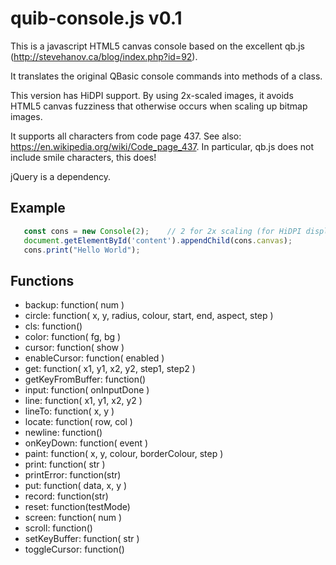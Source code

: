 quib-console.js v0.1
================

This is a javascript HTML5 canvas console based on 
the excellent qb.js (http://stevehanov.ca/blog/index.php?id=92).

It translates the original QBasic console commands into methods of a class.

This version has HiDPI support. By using 2x-scaled images, it avoids
HTML5 canvas fuzziness that otherwise occurs when scaling up bitmap images.

It supports all characters from code page 437.
See also: https://en.wikipedia.org/wiki/Code_page_437. 
In particular, qb.js does not include smile characters, this does!

jQuery is a dependency.

## Example

```js
   const cons = new Console(2);    // 2 for 2x scaling (for HiDPI displays)
   document.getElementById('content').appendChild(cons.canvas);
   cons.print("Hello World");
```

## Functions
+ backup: function( num )
+ circle: function( x, y, radius, colour, start, end, aspect, step )
+ cls: function()
+ color: function( fg, bg )
+ cursor: function( show )
+ enableCursor: function( enabled )
+ get: function( x1, y1, x2, y2, step1, step2 )
+ getKeyFromBuffer: function()
+ input: function( onInputDone )
+ line: function( x1, y1, x2, y2 )
+ lineTo: function( x, y )
+ locate: function( row, col )
+ newline: function()
+ onKeyDown: function( event )
+ paint: function( x, y, colour, borderColour, step )
+ print: function( str )
+ printError: function(str)
+ put: function( data, x, y )
+ record: function(str)
+ reset: function(testMode)
+ screen: function( num )
+ scroll: function()
+ setKeyBuffer: function( str )
+ toggleCursor: function()
